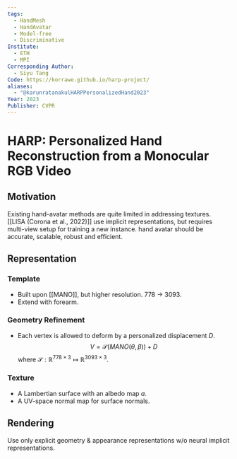 ```yaml
---
tags:
  - HandMesh
  - HandAvatar
  - Model-free
  - Discriminative
Institute:
  - ETH
  - MPI
Corresponding Author:
  - Siyu Tang
Code: https://korrawe.github.io/harp-project/
aliases:
  - "@karunratanakulHARPPersonalizedHand2023"
Year: 2023
Publisher: CVPR
---
```

# HARP: Personalized Hand Reconstruction from a Monocular RGB Video
## Motivation
Existing hand-avatar methods are quite limited in addressing textures. [[LISA (Corona et al., 2022)]] use implicit representations, but requires multi-view setup for training a new instance.
hand avatar should be accurate, scalable, robust and efficient.
## Representation
### Template
* Built upon [[MANO]], but higher resolution. 778 -> 3093.
* Extend with forearm.
### Geometry Refinement
* Each vertex is allowed to deform by a personalized displacement $D$.
$$V=\mathcal{S}(MANO(\theta, \beta)) + D$$ where $\mathcal{S}:\mathbb{R}^{778\times 3}\mapsto \mathbb{R}^{3093\times 3}$.
### Texture
* A Lambertian surface with an albedo map $a$.
* A UV-space normal map for surface normals.

## Rendering
Use only explicit geometry & appearance representations w/o neural implicit representations.